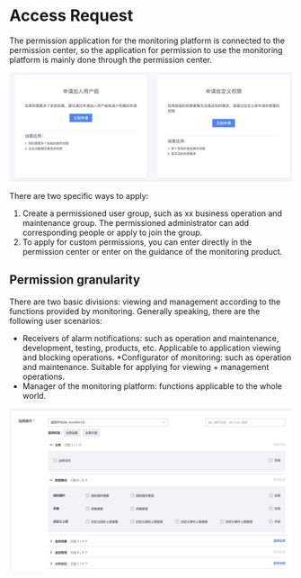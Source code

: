 # Access Request

The permission application for the monitoring platform is connected to the permission center, so the application for permission to use the monitoring platform is mainly done through the permission center.

![-w2021](media/16044601082014.jpg)

There are two specific ways to apply:

1. Create a permissioned user group, such as xx business operation and maintenance group. The permissioned administrator can add corresponding people or apply to join the group.
2. To apply for custom permissions, you can enter directly in the permission center or enter on the guidance of the monitoring product.

## Permission granularity

There are two basic divisions: viewing and management according to the functions provided by monitoring. Generally speaking, there are the following user scenarios:

* Receivers of alarm notifications: such as operation and maintenance, development, testing, products, etc. Applicable to application viewing and blocking operations.
*Configurator of monitoring: such as operation and maintenance. Suitable for applying for viewing + management operations.
* Manager of the monitoring platform: functions applicable to the whole world.

![](media/16906145903680.jpg)